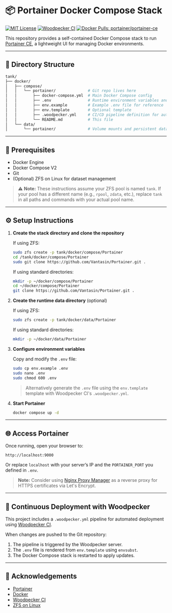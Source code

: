 # 📦 Portainer Docker Compose Stack

[![MIT License](https://img.shields.io/github/license/Vantasin/Portainer?style=flat-square)](LICENSE)
[![Woodpecker CI](https://img.shields.io/badge/Woodpecker%20CI-self--hosted-green?logo=drone&style=flat-square)](https://woodpecker-ci.org/)
[![Docker Pulls: portainer/portainer-ce](https://img.shields.io/docker/pulls/portainer/portainer-ce?style=flat-square&logo=docker)](https://hub.docker.com/r/portainer/portainer-ce)

This repository provides a self-contained Docker Compose stack to run [Portainer CE](https://www.portainer.io/), a lightweight UI for managing Docker environments.

---

## 📁 Directory Structure

```bash
tank/
├── docker/
│   ├── compose/
│   │   └── portainer/              # Git repo lives here
│   │       ├── docker-compose.yml  # Main Docker Compose config
│   │       ├── .env                # Runtime environment variables and secrets (gitignored!)
│   │       ├── env.example         # Example .env file for reference
│   │       ├── env.template        # Optional template
│   │       ├── .woodpecker.yml     # CI/CD pipeline definition for auto-deploy
│   │       └── README.md           # This file
│   └── data/
│       └── portainer/              # Volume mounts and persistent data
```

---

## 🧰 Prerequisites

* Docker Engine
* Docker Compose V2
* Git
* (Optional) ZFS on Linux for dataset management

> ⚠️ **Note:** These instructions assume your ZFS pool is named `tank`. If your pool has a different name (e.g., `rpool`, `zdata`, etc.), replace `tank` in all paths and commands with your actual pool name.

---

## ⚙️ Setup Instructions

1. **Create the stack directory and clone the repository**

   If using ZFS:
   ```bash
   sudo zfs create -p tank/docker/compose/Portainer
   cd /tank/docker/compose/Portainer
   sudo git clone https://github.com/Vantasin/Portainer.git .
   ```

   If using standard directories:
   ```bash
   mkdir -p ~/docker/compose/Portainer
   cd ~/docker/compose/Portainer
   git clone https://github.com/Vantasin/Portainer.git .
   ```

2. **Create the runtime data directory** (optional)

   If using ZFS:
   ```bash
   sudo zfs create -p tank/docker/data/Portainer
   ```

   If using standard directories:
   ```bash
   mkdir -p ~/docker/data/Portainer
   ```

3. **Configure environment variables**

   Copy and modify the `.env` file:

   ```bash
   sudo cp env.example .env
   sudo nano .env
   sudo chmod 600 .env
   ```

   > Alternatively generate the `.env` file using the `env.template` template with Woodpecker CI's `.woodpecker.yml`.

4. **Start Portainer**

   ```bash
   docker compose up -d
   ```

---

## 🌐 Access Portainer

Once running, open your browser to:

```
http://localhost:9000
```

Or replace `localhost` with your server’s IP and the `PORTAINER_PORT` you defined in `.env`.

> **Note:** Consider using [Nginx Proxy Manager](https://github.com/Vantasin/Nginx-Proxy-Manager.git) as a reverse proxy for HTTPS certificates via Let's Encrypt.

---

## 🚀 Continuous Deployment with Woodpecker

This project includes a `.woodpecker.yml` pipeline for automated deployment using [Woodpecker CI](https://woodpecker-ci.org/).

When changes are pushed to the Git repository:
1. The pipeline is triggered by the Woodpecker server.
2. The `.env` file is rendered from `env.template` using `envsubst`.
3. The Docker Compose stack is restarted to apply updates.

---

## 🙏 Acknowledgements

- [Portainer](https://www.portainer.io/)
- [Docker](https://www.docker.com/)
- [Woodpecker CI](https://woodpecker-ci.org/)
- [ZFS on Linux](https://openzfs.org/)

